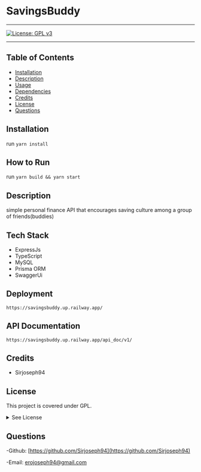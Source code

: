 

#  SavingsBuddy


<hr>

  [![License: GPL v3](https://img.shields.io/badge/License-GPLv3-blue.svg)](https://www.gnu.org/licenses/gpl-3.0)
  <hr>

## Table of Contents
  - [Installation](#Installation)
  - [Description](#description)
  - [Usage](#usage)
  - [Dependencies](#dependencies)
  - [Credits](#credits)
  - [License](#license)
  - [Questions](#questions)


  
## Installation
run `yarn install`


  ## How to Run
run `yarn build && yarn start`


## Description
simple personal finance API that encourages saving culture among a group of friends(buddies)
 
 ## Tech Stack
 - ExpressJs
 - TypeScript
 - MySQL
 - Prisma ORM
 - SwaggerUi

 ## Deployment
 `https://savingsbuddy.up.railway.app/`
 
 
 ## API Documentation
`https://savingsbuddy.up.railway.app/api_doc/v1/`


## Credits
  - Sirjoseph94


## License


 
  This project is covered under GPL.
  <details>
    <summary>
      See License
    </summary> 
  
  ```
  Copyright (C) <2023-02-06>  <Joseph Ero>
  This program is free software: you can redistribute it and/or modify
  it under the terms of the GNU General Public License as published by
  the Free Software Foundation, either version 3 of the License, or
  (at your option) any later version.
  This program is distributed in the hope that it will be useful,
  but WITHOUT ANY WARRANTY; without even the implied warranty of
  MERCHANTABILITY or FITNESS FOR A PARTICULAR PURPOSE.  See the
  GNU General Public License for more details.
  You should have received a copy of the GNU General Public License
  along with this program.  If not, see <[gnu license](http://www.gnu.org/licenses/)>.
  
  ```
  </details>
  

## Questions

  -Github:
  [https://github.com/Sirjoseph94](https://github.com/Sirjoseph94)

  -Email:
  erojoseph94@gmail.com
  
  
